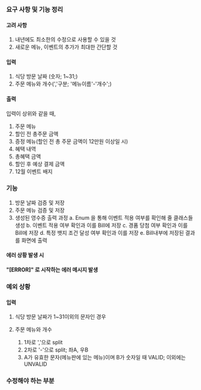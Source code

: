 ### 요구 사항 및 기능 정리
#### 고려 사항
1. 내년에도 최소한의 수정으로 사용할 수 있을 것
2. 새로운 메뉴, 이벤트의 추가가 최대한 간단할 것

#### 입력
1. 식당 방문 날짜 (숫자; 1~31;)
2. 주문 메뉴와 개수(','구분; '메뉴이름'-'개수';)

#### 출력
입력이 상위와 같을 때,
1. 주문 메뉴
2. 할인 전 총주문 금액
3. 증정 메뉴(할인 전 총 주문 금액이 12만원 이상일 시)
4. 혜택 내역
5. 총혜택 금액
6. 할인 후 예상 결제 금액
7. 12월 이벤트 배지

### 기능
1. 방문 날짜 검증 및 저장
2. 주문 메뉴 검증 및 저장
3. 생성된 영수증 출력 과정
   a. Enum 을 통해 이벤트 적용 여부를 확인해 줄 클래스들 생성
   b. 이벤트 적용 여부 확인과 이를 Bill에 저장
   c. 경품 당첨 여부 확인과 이를 Bill에 저장
   d. 특정 뱃지 조건 달성 여부 확인과 이를 저장
   e. Bill내부에 저장된 결과를 화면에 출력


#### 에러 상황 발생 시
**"[ERROR]" 로 시작하는 에러 메시지 발생**


### 예외 상황
#### 입력
1. 식당 방문 날짜가 1~31이외의 문자인 경우

2. 주문 메뉴와 개수
    1. 1차로 ','으로 split
    2. 2차로 '-'으로 split; 좌A, 우B
    3. A가 유효한 문자(메뉴판에 있는 메뉴)이며 B가 숫자일 때 VALID; 이외에는 UNVALID

### 수정해야 하는 부분
